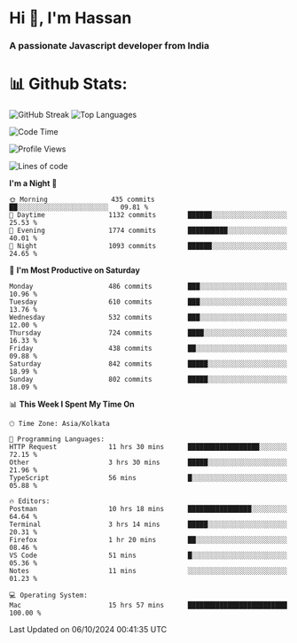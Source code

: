 # Hi 👋, I'm Hassan
### A passionate Javascript developer from India


# 📊 Github Stats:
![GitHub Streak](https://github-readme-streak-stats.herokuapp.com/?user=codeblooded47&theme=dracula&hide_border=false)
![Top Languages](https://github-readme-stats.vercel.app/api/top-langs/?username=codeblooded47&layout=compact&theme=dracula)



<!--START_SECTION:waka-->
![Code Time](http://img.shields.io/badge/Code%20Time-835%20hrs%2014%20mins-blue)

![Profile Views](http://img.shields.io/badge/Profile%20Views-1-blue)

![Lines of code](https://img.shields.io/badge/From%20Hello%20World%20I%27ve%20Written-23.6%20million%20lines%20of%20code-blue)

**I'm a Night 🦉** 

```text
🌞 Morning                435 commits         ██░░░░░░░░░░░░░░░░░░░░░░░   09.81 % 
🌆 Daytime                1132 commits        ██████░░░░░░░░░░░░░░░░░░░   25.53 % 
🌃 Evening                1774 commits        ██████████░░░░░░░░░░░░░░░   40.01 % 
🌙 Night                  1093 commits        ██████░░░░░░░░░░░░░░░░░░░   24.65 % 
```
📅 **I'm Most Productive on Saturday** 

```text
Monday                   486 commits         ███░░░░░░░░░░░░░░░░░░░░░░   10.96 % 
Tuesday                  610 commits         ███░░░░░░░░░░░░░░░░░░░░░░   13.76 % 
Wednesday                532 commits         ███░░░░░░░░░░░░░░░░░░░░░░   12.00 % 
Thursday                 724 commits         ████░░░░░░░░░░░░░░░░░░░░░   16.33 % 
Friday                   438 commits         ██░░░░░░░░░░░░░░░░░░░░░░░   09.88 % 
Saturday                 842 commits         █████░░░░░░░░░░░░░░░░░░░░   18.99 % 
Sunday                   802 commits         █████░░░░░░░░░░░░░░░░░░░░   18.09 % 
```


📊 **This Week I Spent My Time On** 

```text
🕑︎ Time Zone: Asia/Kolkata

💬 Programming Languages: 
HTTP Request             11 hrs 30 mins      ██████████████████░░░░░░░   72.15 % 
Other                    3 hrs 30 mins       █████░░░░░░░░░░░░░░░░░░░░   21.96 % 
TypeScript               56 mins             █░░░░░░░░░░░░░░░░░░░░░░░░   05.88 % 

🔥 Editors: 
Postman                  10 hrs 18 mins      ████████████████░░░░░░░░░   64.64 % 
Terminal                 3 hrs 14 mins       █████░░░░░░░░░░░░░░░░░░░░   20.31 % 
Firefox                  1 hr 20 mins        ██░░░░░░░░░░░░░░░░░░░░░░░   08.46 % 
VS Code                  51 mins             █░░░░░░░░░░░░░░░░░░░░░░░░   05.36 % 
Notes                    11 mins             ░░░░░░░░░░░░░░░░░░░░░░░░░   01.23 % 

💻 Operating System: 
Mac                      15 hrs 57 mins      █████████████████████████   100.00 % 
```


 Last Updated on 06/10/2024 00:41:35 UTC
<!--END_SECTION:waka-->

